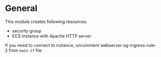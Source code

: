 # General
This module creates following resources:
* security group
* ECS instance with Apache HTTP server

If you need to connect to instance, uncomment webserver-sg-ingress-rule-2 from `main.tf` file.